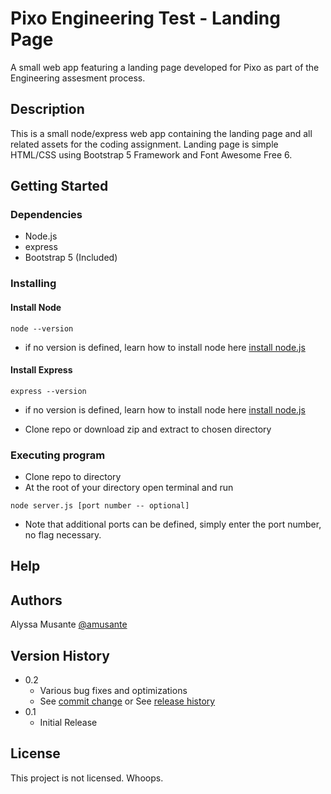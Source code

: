 # Pixo Engineering Test - Landing Page

A small web app featuring a landing page developed for Pixo as part of the Engineering assesment process.

## Description

This is a small node/express web app containing the landing page and all related assets for the coding assignment. Landing page is simple HTML/CSS using Bootstrap 5 Framework and Font Awesome Free 6.

## Getting Started

### Dependencies

* Node.js
* express
* Bootstrap 5 (Included)

### Installing

#### Install Node 
```
node --version
```
* if no version is defined, learn how to install node here [install node.js](https://nodejs.dev/learn/how-to-install-nodejs)

#### Install Express
```
express --version
```
* if no version is defined, learn how to install node here [install node.js](https://nodejs.dev/learn/how-to-install-nodejs)

* Clone repo or download zip and extract to chosen directory

### Executing program

* Clone repo to directory
* At the root of your directory open terminal and run
```
node server.js [port number -- optional]
```
* Note that additional ports can be defined, simply enter the port number, no flag necessary.

## Help



## Authors

Alyssa Musante
[@amusante](https://twitter.com/CS_NerdGirl)

## Version History

* 0.2
    * Various bug fixes and optimizations
    * See [commit change]() or See [release history]()
* 0.1
    * Initial Release

## License

This project is not licensed. Whoops.